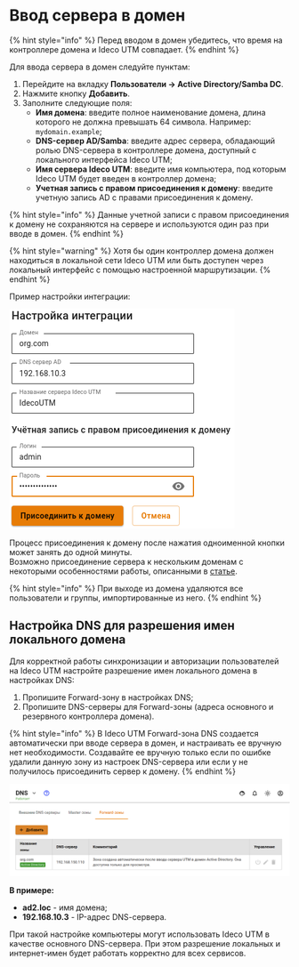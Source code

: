 # Ввод сервера в домен

{% hint style="info" %}
Перед вводом в домен убедитесь, что время на контроллере домена и Ideco UTM совпадает.
{% endhint %}


Для ввода сервера в домен следуйте пунктам:

1. Перейдите на вкладку **Пользователи -> Active Directory/Samba DC**.
2. Нажмите кнопку **Добавить**.
3. Заполните следующие поля:
   * **Имя домена**: введите полное наименование домена, длина которого не должна превышать 64 символа. Например: `mydomain.example`;
   * **DNS-сервер AD/Samba**: введите адрес сервера, обладающий ролью DNS-сервера в контроллере домена, доступный с локального интерфейса Ideco UTM;
   * **Имя сервера Ideco UTM**: введите имя компьютера, под которым Ideco UTM будет введен в контроллер домена;
   * **Учетная запись с правом присоединения к домену**: введите учетную запись AD с правами присоединения к домену.

{% hint style="info" %}
Данные учетной записи с правом присоединения к домену не сохраняются на сервере и используются один раз при вводе в домен.
{% endhint %}

{% hint style="warning" %}
Хотя бы один контроллер домена должен находиться в локальной сети Ideco UTM или быть доступен через локальный интерфейс с помощью настроенной маршрутизации.
{% endhint %}

Пример настройки интеграции:

![](../../../.gitbook/assets/added-ad.png)

Процесс присоединения к домену после нажатия одноименной кнопки может занять до одной минуты.\
Возможно присоединение сервера к нескольким доменам с некоторыми особенностями работы, описанными в [статье](./).

{% hint style="info" %}
При выходе из домена удаляются все пользователи и группы, импортированные из него.
{% endhint %}


## Настройка DNS для разрешения имен локального домена

Для корректной работы синхронизации и авторизации пользователей на Ideco UTM настройте разрешение имен локального домена в настройках DNS:
1. Пропишите Forward-зону в настройках DNS;
2. Пропишите DNS-серверы для Forward-зоны (адреса основного и резервного контроллера домена).

{% hint style="info" %}
В Ideco UTM Forward-зона DNS создается автоматически при вводе сервера в домен, и настраивать ее вручную нет необходимости. Создавайте ее вручную только если по ошибке удалили данную зону из настроек DNS-сервера или если у не получилось присоединить сервер к домену.
{% endhint %}

![](../../../.gitbook/assets/dns.png)

**В примере:**

* **ad2.loc** - имя домена;
* **192.168.10.3** - IP-адрес DNS-cервера.

При такой настройке компьютеры могут использовать Ideco UTM в качестве основного DNS-сервера. При этом разрешение локальных и интернет-имен будет работать корректно для всех сервисов.
